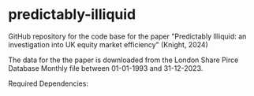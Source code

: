 # predictably-illiquid
GitHub repository for the code base for the paper "Predictably Illiquid: an investigation into UK equity market efficiency" (Knight, 2024)

The data for the the paper is downloaded from the London Share Pirce Database Monthly file between 01-01-1993 and 31-12-2023. 

Required Dependencies:


